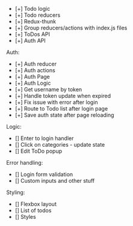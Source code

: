 - [+] Todo logic
- [+] Todo reducers
- [+] Redux-thunk
- [+] Group reducers/actions with index.js files
- [+] ToDos API
- [+] Auth API

Auth:
- [+] Auth reducer
- [+] Auth actions
- [+] Auth Page
- [+] Auth Logic
- [+] Get username by token
- [+] Handle token update when expired
- [+] Fix issue with error after login
- [+] Route to Todo list after login page
- [+] Save auth state after page reloading

Logic:
- [] Enter to login handler
- [] Click on categories - update state
- [] Edit ToDo popup

Error handling:
- [] Login form validation
- [] Custom inputs and other stuff

Styling:
- [] Flexbox layout
- [] List of todos 
- [] Styles